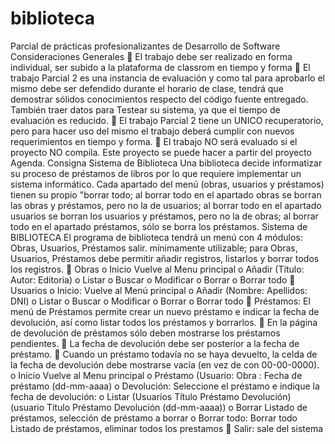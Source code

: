 # biblioteca
 Parcial de prácticas profesionalizantes de Desarrollo de Software
Consideraciones Generales
 El trabajo debe ser realizado en forma individual, ser subido a la plataforma de
classrom en tiempo y forma
 El trabajo Parcial 2 es una instancia de evaluación y como tal para aprobarlo el mismo
debe ser defendido durante el horario de clase, tendrá que demostrar sólidos
conocimientos respecto del código fuente entregado. También traer datos para
Testear su sistema, ya que el tiempo de evaluación es reducido.
 El trabajo Parcial 2 tiene un UNICO recuperatorio, pero para hacer uso del mismo el
trabajo deberá cumplir con nuevos requerimientos en tiempo y forma.
 El trabajo NO será evaluado si el proyecto NO compila. Este proyecto se puede hacer a
partir del proyecto Agenda.
Consigna
Sistema de Biblioteca
Una biblioteca decide informatizar su proceso de préstamos de libros por lo que requiere
implementar un sistema informático.
Cada apartado del menú (obras, usuarios y préstamos) tienen su propio &quot;borrar todo; al borrar
todo en el apartado obras se borran las obras y préstamos, pero no la de usuarios; al borrar
todo en el apartado usuarios se borran los usuarios y préstamos, pero no la de obras; al borrar
todo en el apartado préstamos, sólo se borra los préstamos.
Sistema de BIBLIOTECA
El programa de biblioteca tendrá un menú con 4 módulos: Obras, Usuarios, Préstamos salir.
mínimamente utilizable; para Obras, Usuarios, Préstamos debe permitir añadir registros,
listarlos y borrar todos los registros.
 Obras
o Inicio Vuelve al Menu principal
o Añadir (Título: Autor: Editoria)
o Listar
o Buscar
o Modificar
o Borrar
o Borrar todo
 Usuarios
o Inicio: Vuelve al Menú principal
o Añadir (Nombre: Apellidos: DNI)
o Listar
o Buscar
o Modificar
o Borrar
o Borrar todo
 Préstamos: El menú de Préstamos permite crear un nuevo préstamo e indicar la fecha
de devolución, así como listar todos los préstamos y borrarlos.
 En la página de devolución de préstamos sólo deben mostrarse los préstamos
pendientes.
 La fecha de devolución debe ser posterior a la fecha de préstamo.
 Cuando un préstamo todavía no se haya devuelto, la celda de la fecha de devolución
debe mostrarse vacía (en vez de con 00-00-0000).
o Inicio Vuelve al Menu principal
o Préstamo (Usuario: Obra : Fecha de préstamo (dd-mm-aaaa)
o Devolución: Seleccione el préstamo e indique la fecha de devolución:
o Listar (Usuarios Título Préstamo Devolución) (usuario Título Préstamo Devolución (dd-mm-aaaa))
o Borrar Listado de préstamos, selección de préstamo a borrar
o Borrar todo: Borrar todo Listado de préstamos, eliminar todos los prestamos
 Salir: sale del sistema
